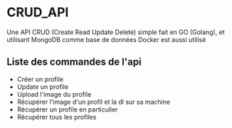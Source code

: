 # CRUD_API

Une API CRUD (Create Read Update Delete) simple fait en GO (Golang), et utilisant MongoDB comme base de données
Docker est aussi utilisé

## Liste des commandes de l'api

- Créer un profile
- Update un profile
- Upload l'image du profile
- Récupérer l'image d'un profil et la dl sur sa machine
- Récupérer un profile en particulier
- Récupérer tous les profiles

